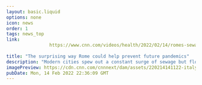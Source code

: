 ```yaml
---
layout: basic.liquid
options: none
icon: news
order: 1
tags: news_top
link: 
                https://www.cnn.com/videos/health/2022/02/14/romes-sewage-secrets-how-scientists-get-an-early-warning-of-diseases.cnn
            
title: "The surprising way Rome could help prevent future pandemics"
description: "Modern cities spew out a constant surge of sewage but floating in the smelly sludge are vital cellular clues about Covid-19 and its spread among the population. "
imagePreview: https://cdn.cnn.com/cnnnext/dam/assets/220214141122-italy-sewage-wedeman-1-video-synd-2.jpg
pubDate: Mon, 14 Feb 2022 22:36:09 GMT
---
```

